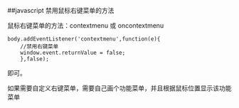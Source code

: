 ##javascript 禁用鼠标右键菜单的方法

鼠标右键菜单的方法：contextmenu 或 oncontextmenu

    body.addEventListener('contextmenu',function(e){
        //禁用右键菜单
        window.event.returnValue = false;
        },false);

即可。

如果需要自定义右键菜单，需要自己画个功能菜单，并且根据鼠标位置显示该功能菜单

